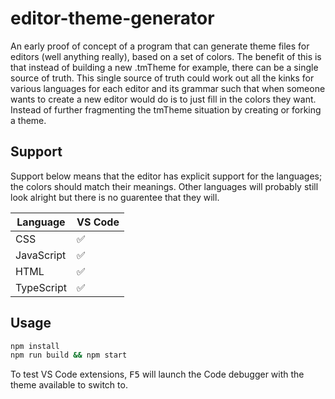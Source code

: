 # editor-theme-generator

An early proof of concept of a program that can generate theme files for editors (well anything really), based on a set of colors. The benefit of this is that instead of building a new .tmTheme for example, there can be a single source of truth. This single source of truth could work out all the kinks for various languages for each editor and its grammar such that when someone wants to create a new editor would do is to just fill in the colors they want. Instead of further fragmenting the tmTheme situation by creating or forking a theme.

## Support

Support below means that the editor has explicit support for the languages; the colors should match their meanings. Other languages will probably still look alright but there is no guarentee that they will.

| Language | VS Code |
|---|---|
| CSS | :white_check_mark:
| JavaScript | :white_check_mark:
| HTML | :white_check_mark:
| TypeScript | :white_check_mark:

## Usage

```bash
npm install
npm run build && npm start
```

To test VS Code extensions, <kbd>F5</kbd> will launch the Code debugger with the theme available to switch to.
